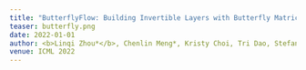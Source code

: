 ```yaml
---
title: "ButterflyFlow: Building Invertible Layers with Butterfly Matrices"
teaser: butterfly.png
date: 2022-01-01
author: <b>Linqi Zhou*</b>, Chenlin Meng*, Kristy Choi, Tri Dao, Stefano Ermon
venue: ICML 2022
---
```

